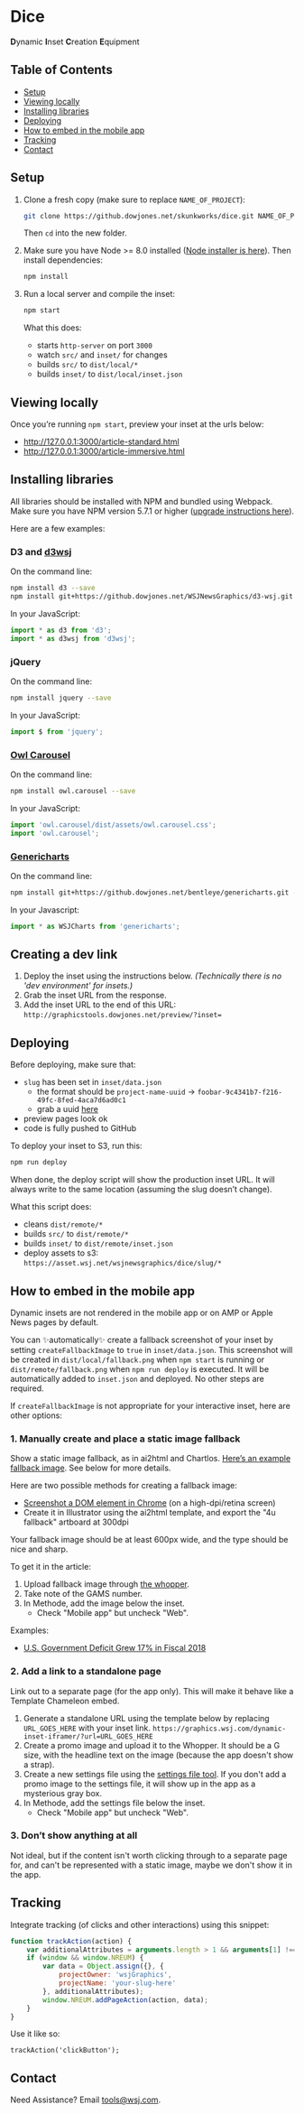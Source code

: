 # Dice

**D**ynamic **I**nset **C**reation **E**quipment

## Table of Contents
* [Setup](#setup)
* [Viewing locally](#viewing-locally)
* [Installing libraries](#installing-libraries)
* [Deploying](#deploying)
* [How to embed in the mobile app](#how-to-embed-in-the-mobile-app)
* [Tracking](#tracking)
* [Contact](#contact)

## Setup

1. Clone a fresh copy (make sure to replace `NAME_OF_PROJECT`):

    ```sh
    git clone https://github.dowjones.net/skunkworks/dice.git NAME_OF_PROJECT
    ```

    Then `cd` into the new folder.

2. Make sure you have Node >= 8.0 installed ([Node installer is here](https://nodejs.org/)). Then install dependencies:

    ```sh
    npm install
    ```

3. Run a local server and compile the inset:

    ```sh
    npm start
    ```

    What this does:

    - starts `http-server` on port `3000`
    - watch `src/` and `inset/` for changes
    - builds `src/` to `dist/local/*`
    - builds `inset/` to `dist/local/inset.json`

## Viewing locally

Once you’re running `npm start`, preview your inset at the urls below:

- http://127.0.0.1:3000/article-standard.html
- http://127.0.0.1:3000/article-immersive.html

## Installing libraries

All libraries should be installed with NPM and bundled using Webpack. Make sure you have NPM version 5.7.1 or higher ([upgrade instructions here](https://docs.npmjs.com/getting-started/installing-node#2-update-npm)).

Here are a few examples:

### D3 and [d3wsj](https://github.dowjones.net/WSJNewsGraphics/d3wsj/)

On the command line:

```bash
npm install d3 --save
npm install git+https://github.dowjones.net/WSJNewsGraphics/d3-wsj.git --save
```

In your JavaScript:
```js
import * as d3 from 'd3';
import * as d3wsj from 'd3wsj';
```

### jQuery

On the command line:

```bash
npm install jquery --save
```

In your JavaScript:

```js
import $ from 'jquery';
```

### [Owl Carousel](https://owlcarousel2.github.io/OwlCarousel2/)

On the command line:

```bash
npm install owl.carousel --save
```

In your JavaScript:

```js
import 'owl.carousel/dist/assets/owl.carousel.css';
import 'owl.carousel';
```

### [Genericharts](https://github.dowjones.net/bentleye/genericharts)

On the command line:

```bash
npm install git+https://github.dowjones.net/bentleye/genericharts.git --save
```

In your Javascript:

```js
import * as WSJCharts from 'genericharts';
```

## Creating a dev link

1. Deploy the inset using the instructions below. _(Technically there is no 'dev environment' for insets.)_
2. Grab the inset URL from the response.
3. Add the inset URL to the end of this URL:
```http://graphicstools.dowjones.net/preview/?inset=```

## Deploying

Before deploying, make sure that:

- `slug` has been set in `inset/data.json`
  - the format should be `project-name-uuid` -> `foobar-9c4341b7-f216-49fc-8fed-4aca7d6ad0c1`
  - grab a uuid [here](https://www.uuidgenerator.net/)
- preview pages look ok
- code is fully pushed to GitHub

To deploy your inset to S3, run this:

```sh
npm run deploy
```

When done, the deploy script will show the production inset URL. It will always write to the same location (assuming the slug doesn’t change).

What this script does:

- cleans `dist/remote/*`
- builds `src/` to `dist/remote/*`
- builds `inset/` to `dist/remote/inset.json`
- deploy assets to s3: `https://asset.wsj.net/wsjnewsgraphics/dice/slug/*`

## How to embed in the mobile app

Dynamic insets are not rendered in the mobile app or on AMP or Apple News pages by default.

You can ✨automatically✨ create a fallback screenshot of your inset by setting `createFallbackImage` to `true` in `inset/data.json`. This screenshot will be created in `dist/local/fallback.png` when `npm start` is running or `dist/remote/fallback.png` when `npm run deploy` is executed. It will be automatically added to `inset.json` and deployed. No other steps are required.

If `createFallbackImage` is not appropriate for your interactive inset, here are other options:

### 1. Manually create and place a static image fallback

Show a static image fallback, as in ai2html and Chartlos. [Here’s an example fallback image](https://si.wsj.net/public/resources/images/OG-BC775_201701_4U_20180131192818.png). See below for more details.

Here are two possible methods for creating a fallback image:

- [Screenshot a DOM element in Chrome](https://developers.google.com/web/updates/2017/08/devtools-release-notes#node-screenshots) (on a high-dpi/retina screen)
- Create it in Illustrator using the ai2html template, and export the "4u fallback" artboard at 300dpi

Your fallback image should be at least 600px wide, and the type should be nice and sharp.

To get it in the article:

1. Upload fallback image through [the whopper](http://graphicsdev.dowjones.net/tools/whopper/uploader).
2. Take note of the GAMS number.
3. In Methode, add the image below the inset.
    - Check "Mobile app" but uncheck "Web".

Examples: 

- [U.S. Government Deficit Grew 17% in Fiscal 2018](https://www.wsj.com/articles/u-s-government-debt-rises-17-in-fiscal-2018-1539626598)

### 2. Add a link to a standalone page

Link out to a separate page (for the app only). This will make it behave like a Template Chameleon embed.

1. Generate a standalone URL using the template below by replacing `URL_GOES_HERE` with your inset link.
  ```https://graphics.wsj.com/dynamic-inset-iframer/?url=URL_GOES_HERE```
2. Create a promo image and upload it to the Whopper. It should be a G size, with the headline text on the image (because the app doesn't show a strap).
3. Create a new settings file using the [settings file tool](http://cropper.dowjones.net/dev/settings_file_tool/). If you don't add a promo image to the settings file, it will show up in the app as a mysterious gray box.
4. In Methode, add the settings file below the inset.
    - Check "Mobile app" but uncheck "Web".

### 3. Don’t show anything at all

Not ideal, but if the content isn't worth clicking through to a separate page for, and can't be represented with a static image, maybe we don't show it in the app.

## Tracking

Integrate tracking (of clicks and other interactions) using this snippet:

```js
function trackAction(action) {
	var additionalAttributes = arguments.length > 1 && arguments[1] !== undefined ? arguments[1] : {};
	if (window && window.NREUM) {
		var data = Object.assign({}, {
			projectOwner: 'wsjGraphics',
			projectName: 'your-slug-here'
		}, additionalAttributes);
		window.NREUM.addPageAction(action, data);
	}
}
```

Use it like so:

```
trackAction('clickButton');
```

## Contact

Need Assistance? Email [tools@wsj.com](mailto:tools@wsj.com).
